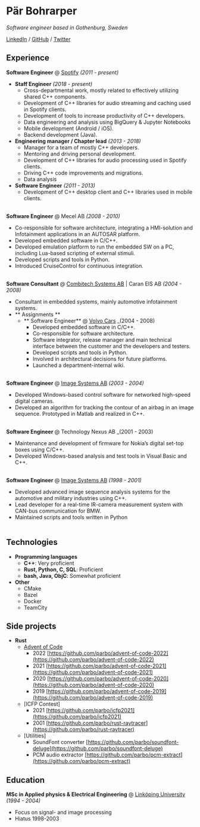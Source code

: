 # Pär Bohrarper

_Software engineer based in Gothenburg, Sweden_ <br>

[LinkedIn](https://www.linkedin.com/in/parbohrarper/) / [GitHub](https://github.com/parbo/) / [Twitter](https://twitter.com/rogueops/)

## Experience

**Software Engineer** @ [Spotify](https://spotify.com/) _(2011 - present)_ <br>
  - **Staff Engineer** _(2018 - present)_ <br>
    - Cross-departmental work, mostly related to effectively utilizing shared C++ components.
    - Development of C++ libraries for audio streaming and caching used in Spotify clients.
    - Development of tools to increase productivity of C++ developers.
    - Data engineering and analysis using BigQuery & Jupyter Notebooks
    - Mobile development (Android / iOS).
    - Backend development (Java).
  - **Engineering manager / Chapter lead** _(2013 - 2018)_ <br>
    - Manager for a team of mostly C++ developers.
    - Mentoring and driving personal development.
    - Development of C++ libraries for audio processing used in Spotify clients.
    - Driving C++ code improvements and migrations.
    - Data analysis
  - **Software Engineer** _(2011 - 2013)_ <br>
    - Development of C++ desktop client and C++ libraries used in mobile clients. 
<br><br>      

**Software Engineer** @ Mecel AB _(2008 - 2010)_ <br>
  - Co-responsible for software architecture, integrating a HMI-solution and Infotainment applications in an AUTOSAR platform.
  - Developed embedded software in C/C++.
  - Developed emulation platform to run the embedded SW on a PC, including Lua-based scripting of external stimuli.
  - Developed scripts and tools in Python.
  - Introduced CruiseControl for continuous integration.
<br><br>      

**Software Consultant** @ [Combitech Systems AB](https://www.combitech.se/) | Caran EIS AB _(2004 - 2008)_ <br>
  - Consultant in embedded systems, mainly automotive infotainment systems.
  - ** Assignments **
    - ** Software Engineer** @ [Volvo Cars](https://www.volvocars.com) _(2004 - 2008) <br>
      - Developed embedded software in C/C++.
      - Co-responsible for software architecture.
      - Software integrator, release manager and main technical interface between the customer and the developers and testers.
      - Developed scripts and tools in Python.
      - Involved in architectural decisions for future platforms.
      - Launched a department-internal wiki.
<br><br>      

**Software Engineer** @ [Image Systems AB](https://www.imagesystems.se/) _(2003 - 2004)_ <br>
  - Developed Windows-based control software for networked high-speed digital cameras.
  - Developed an algorithm for tracking the contour of an airbag in an image sequence. Prototyped in Matlab and realized in C++.
<br><br>      

**Software Engineer** @ Technology Nexus AB _(2001 - 2003) <br>
  - Maintenance and development of firmware for Nokia’s digital set-top boxes using C/C++.
  - Developed Windows-based analysis and test tools in Visual Basic and C++.
<br><br>      

**Software Engineer** @ [Image Systems AB](https://www.imagesystems.se/) _(1998 - 2001)_ <br>
  - Developed advanced image sequence analysis systems for the automotive and military industries using C++. 
  - Lead developer for a real-time IR-camera measurement system with CAN-bus communication for BMW.
  - Maintained scripts and tools written in Python
<br><br>

## Technologies
 - **Programming languages**
   - **C++**: Very proficient
   - **Rust, Python, C, SQL**: Proficient
   - **bash, Java, ObjC**: Somewhat proficient
  - **Other**
    - CMake
    - Bazel
    - Docker
    - TeamCity

## Side projects
  - **Rust**
    - [Advent of Code](https://adventofcode.com/2021/about)
      - 2022 [https://github.com/parbo/advent-of-code-2022](https://github.com/parbo/advent-of-code-2022) 
      - 2021 [https://github.com/parbo/advent-of-code-2021](https://github.com/parbo/advent-of-code-2021) 
      - 2020 [https://github.com/parbo/advent-of-code-2020](https://github.com/parbo/advent-of-code-2020) 
      - 2019 [https://github.com/parbo/advent-of-code-2019](https://github.com/parbo/advent-of-code-2019) 
    - [ICFP Contest]
      - 2021 [https://github.com/parbo/icfp2021](https://github.com/parbo/icfp2021)
      - 2001 [https://github.com/parbo/rust-raytracer](https://github.com/parbo/rust-raytracer)
    - [Utilities]
      - SoundFont converter [https://github.com/parbo/soundfont-deluge](https://github.com/parbo/soundfont-deluge)
      - PCM audio extractor [https://github.com/parbo/pcm-extract](https://github.com/parbo/pcm-extract)

## Education
**MSc in Applied physics & Electrical Engineering** @ [Linköping University](https://liu.se/) _(1994 - 2004)_ <br>
  - Focus on signal- and image processing
  - Hiatus 1998-2003

